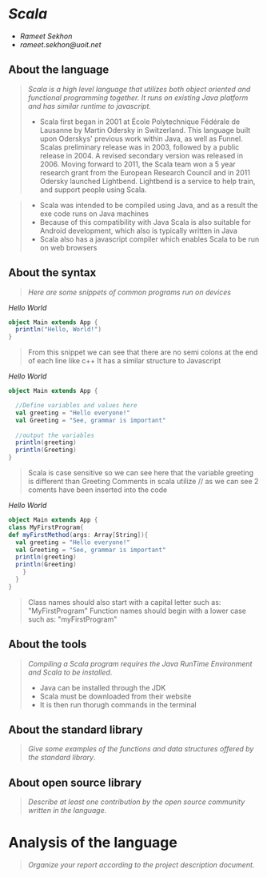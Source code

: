 # _Scala_

- _Rameet Sekhon_
- _rameet.sekhon@uoit.net_

## About the language

> _Scala is a high level language that utilizes both object oriented and functional programming together. It runs on existing Java platform and has similar runtime to javascript._
>
> - Scala first began in 2001 at  École Polytechnique Fédérale de Lausanne by Martin Odersky in Switzerland. This language built upon Oderskys' previous work within Java, as well as Funnel. Scalas preliminary release was in 2003, followed by a public release in 2004. A revised secondary version was released in 2006. Moving forward to 2011, the Scala team won a 5 year research grant from the European Research Council and in 2011 Odersky launched Lightbend. Lightbend is a service to help train, and support people using Scala.

> - Scala was intended to be compiled using Java, and as a result the exe code runs on Java machines
> - Because of this compatibility with Java Scala is also suitable for Android development, which also is typically written in Java
> - Scala also has a javascript compiler which enables Scala to be run on web browsers

## About the syntax

> _Here are some snippets of common programs run on devices_

*Hello World*

```Scala
object Main extends App {
  println("Hello, World!")
}
```
> From this snippet we can see that there are no semi colons at the end of each line like c++
> It has a similar structure to Javascript

*Hello World*

```Scala
object Main extends App {

  //Define variables and values here
  val greeting = "Hello everyone!"
  val Greeting = "See, grammar is important"
  
  //output the variables
  println(greeting)
  println(Greeting)
}
```
> Scala is case sensitive so we can see here that the variable greeting is different than Greeting
> Comments in scala utilize // as we can see 2 coments have been inserted into the code

*Hello World*

```Scala
object Main extends App {
class MyFirstProgram{
def myFirstMethod(args: Array[String]){
  val greeting = "Hello everyone!"
  val Greeting = "See, grammar is important"
  println(greeting)
  println(Greeting)
    }
  }
}
```
> Class names should also start with a capital letter such as: "MyFirstProgram"
> Function names should begin with a lower case such as: "myFirstProgram"

## About the tools

> _Compiling a Scala program requires the Java RunTime Environment and Scala to be installed_.
> - Java can be installed through the JDK
> - Scala must be downloaded from their website
> - It is then run thorugh commands in the terminal

## About the standard library

> _Give some examples of the functions and data structures
> offered by the standard library_.

## About open source library

> _Describe at least one contribution by the open source
community written in the language._

# Analysis of the language

> _Organize your report according to the project description
document_.


